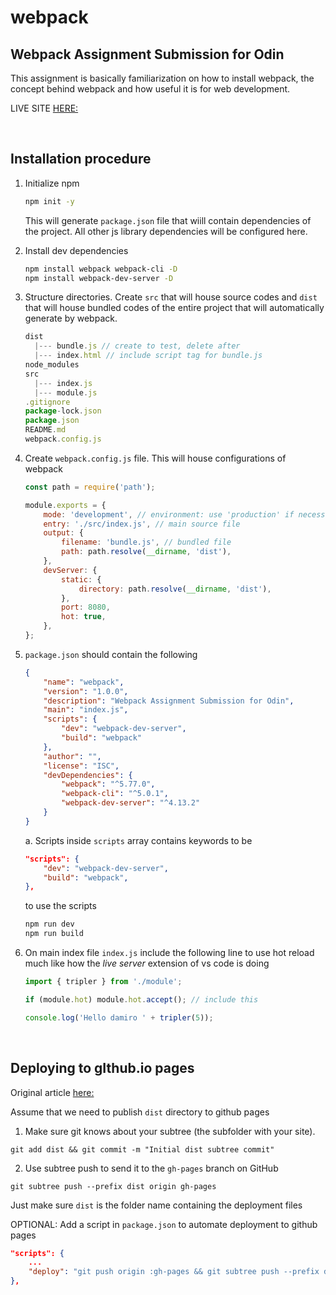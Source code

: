 # webpack

## Webpack Assignment Submission for Odin

This assignment is basically familiarization on how to install webpack, the concept behind webpack and how useful it is for web development.

LIVE SITE [HERE:](https://hello-damiro.github.io/webpack/)

</br>

## Installation procedure

1. Initialize npm

    ```bash
    npm init -y
    ```

    This will generate `package.json` file that wiill contain dependencies of the project. All other js library dependencies will be configured here.

2. Install dev dependencies

    ```bash
    npm install webpack webpack-cli -D
    npm install webpack-dev-server -D
    ```

3. Structure directories. Create `src` that will house source codes and `dist` that will house bundled codes of the entire project that will automatically generate by webpack.

    ```js
    dist
      |--- bundle.js // create to test, delete after
      |--- index.html // include script tag for bundle.js
    node_modules
    src
      |--- index.js
      |--- module.js
    .gitignore
    package-lock.json
    package.json
    README.md
    webpack.config.js
    ```

4. Create `webpack.config.js` file. This will house configurations of webpack

    ```js
    const path = require('path');

    module.exports = {
        mode: 'development', // environment: use 'production' if necessary
        entry: './src/index.js', // main source file
        output: {
            filename: 'bundle.js', // bundled file
            path: path.resolve(__dirname, 'dist'),
        },
        devServer: {
            static: {
                directory: path.resolve(__dirname, 'dist'),
            },
            port: 8080,
            hot: true,
        },
    };
    ```

5. `package.json` should contain the following

    ```json
    {
        "name": "webpack",
        "version": "1.0.0",
        "description": "Webpack Assignment Submission for Odin",
        "main": "index.js",
        "scripts": {
            "dev": "webpack-dev-server",
            "build": "webpack"
        },
        "author": "",
        "license": "ISC",
        "devDependencies": {
            "webpack": "^5.77.0",
            "webpack-cli": "^5.0.1",
            "webpack-dev-server": "^4.13.2"
        }
    }
    ```

    a. Scripts inside `scripts` array contains keywords to be

    ```json
    "scripts": {
        "dev": "webpack-dev-server",
        "build": "webpack",
    },
    ```

    to use the scripts

    ```bash
    npm run dev
    npm run build
    ```

6. On main index file `index.js` include the following line to use hot reload much like how the _live server_ extension of vs code is doing

    ```js
    import { tripler } from './module';

    if (module.hot) module.hot.accept(); // include this

    console.log('Hello damiro ' + tripler(5));
    ```

</br>

## Deploying to gIthub.io pages

Original article [here:](https://gist.github.com/cobyism/4730490)

Assume that we need to publish `dist` directory to github pages

1. Make sure git knows about your subtree (the subfolder with your site).

```bach
git add dist && git commit -m "Initial dist subtree commit"
```

2. Use subtree push to send it to the `gh-pages` branch on GitHub

```bach
git subtree push --prefix dist origin gh-pages
```

Just make sure `dist` is the folder name containing the deployment files

OPTIONAL: Add a script in `package.json` to automate deployment to github pages

```json
"scripts": {
    ...
    "deploy": "git push origin :gh-pages && git subtree push --prefix dist origin gh-pages"
},
```
